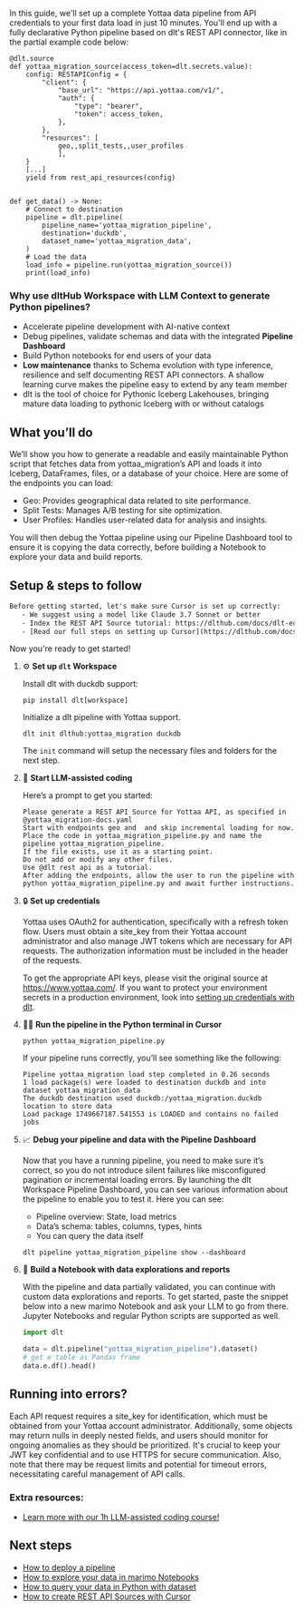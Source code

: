 In this guide, we'll set up a complete Yottaa data pipeline from API credentials to your first data load in just 10 minutes. You'll end up with a fully declarative Python pipeline based on dlt's REST API connector, like in the partial example code below:

```python-outcome
@dlt.source
def yottaa_migration_source(access_token=dlt.secrets.value):
    config: RESTAPIConfig = {
        "client": {
            "base_url": "https://api.yottaa.com/v1/",
            "auth": {
                "type": "bearer",
                "token": access_token,
            },
        },
        "resources": [
            geo,,split_tests,,user_profiles
            ],
    }
    [...]
    yield from rest_api_resources(config)


def get_data() -> None:
    # Connect to destination
    pipeline = dlt.pipeline(
        pipeline_name='yottaa_migration_pipeline',
        destination='duckdb',
        dataset_name='yottaa_migration_data', 
    )
    # Load the data
    load_info = pipeline.run(yottaa_migration_source())
    print(load_info) 
```

### Why use dltHub Workspace with LLM Context to generate Python pipelines?

- Accelerate pipeline development with AI-native context
- Debug pipelines, validate schemas and data with the integrated **Pipeline Dashboard**
- Build Python notebooks for end users of your data
- **Low maintenance** thanks to Schema evolution with type inference, resilience and self documenting REST API connectors. A shallow learning curve makes the pipeline easy to extend by any team member
- dlt is the tool of choice for Pythonic Iceberg Lakehouses, bringing mature data loading to pythonic Iceberg with or without catalogs

## What you’ll do

We’ll show you how to generate a readable and easily maintainable Python script that fetches data from yottaa_migration’s API and loads it into Iceberg, DataFrames, files, or a database of your choice. Here are some of the endpoints you can load:

- Geo: Provides geographical data related to site performance.
- Split Tests: Manages A/B testing for site optimization.
- User Profiles: Handles user-related data for analysis and insights.

You will then debug the Yottaa pipeline using our Pipeline Dashboard tool to ensure it is copying the data correctly, before building a Notebook to explore your data and build reports.

## Setup & steps to follow

```default
Before getting started, let's make sure Cursor is set up correctly:
   - We suggest using a model like Claude 3.7 Sonnet or better
   - Index the REST API Source tutorial: https://dlthub.com/docs/dlt-ecosystem/verified-sources/rest_api/ and add it to context as **@dlt rest api**
   - [Read our full steps on setting up Cursor](https://dlthub.com/docs/dlt-ecosystem/llm-tooling/cursor-restapi#23-configuring-cursor-with-documentation)
```

Now you're ready to get started!

1. ⚙️ **Set up `dlt` Workspace**
    
    Install dlt with duckdb support:
    ```shell
    pip install dlt[workspace]
    ```

    Initialize a dlt pipeline with Yottaa support.
    ```shell
    dlt init dlthub:yottaa_migration duckdb
    ```

    The `init` command will setup the necessary files and folders for the next step.
    
2. 🤠 **Start LLM-assisted coding**
    
    Here’s a prompt to get you started:
    
    ```prompt
    Please generate a REST API Source for Yottaa API, as specified in @yottaa_migration-docs.yaml 
    Start with endpoints geo and  and skip incremental loading for now. 
    Place the code in yottaa_migration_pipeline.py and name the pipeline yottaa_migration_pipeline. 
    If the file exists, use it as a starting point. 
    Do not add or modify any other files. 
    Use @dlt rest api as a tutorial. 
    After adding the endpoints, allow the user to run the pipeline with python yottaa_migration_pipeline.py and await further instructions.
    ```

    
3. 🔒 **Set up credentials** 
    
    Yottaa uses OAuth2 for authentication, specifically with a refresh token flow. Users must obtain a site_key from their Yottaa account administrator and also manage JWT tokens which are necessary for API requests. The authorization information must be included in the header of the requests.
    
    To get the appropriate API keys, please visit the original source at https://www.yottaa.com/.
    If you want to protect your environment secrets in a production environment, look into [setting up credentials with dlt](https://dlthub.com/docs/walkthroughs/add_credentials).
    
4. 🏃‍♀️ **Run the pipeline in the Python terminal in Cursor**
    
    ```shell
    python yottaa_migration_pipeline.py
    ```
    
    If your pipeline runs correctly, you’ll see something like the following:
    
    ```shell
    Pipeline yottaa_migration load step completed in 0.26 seconds
    1 load package(s) were loaded to destination duckdb and into dataset yottaa_migration_data
    The duckdb destination used duckdb:/yottaa_migration.duckdb location to store data
    Load package 1749667187.541553 is LOADED and contains no failed jobs
    ```
    
5. 📈 **Debug your pipeline and data with the Pipeline Dashboard**

    Now that you have a running pipeline, you need to make sure it’s correct, so you do not introduce silent failures like misconfigured pagination or incremental loading errors. By launching the dlt Workspace Pipeline Dashboard, you can see various information about the pipeline to enable you to test it. Here you can see:
    - Pipeline overview: State, load metrics
    - Data’s schema: tables, columns, types, hints
    - You can query the data itself
    
    ```shell
    dlt pipeline yottaa_migration_pipeline show --dashboard
    ```
    
6. 🐍 **Build a Notebook with data explorations and reports**

    With the pipeline and data partially validated, you can continue with custom data explorations and reports. To get started, paste the snippet below into a new marimo Notebook and ask your LLM to go from there. Jupyter Notebooks and regular Python scripts are supported as well.

    
    ```python
    import dlt

   data = dlt.pipeline("yottaa_migration_pipeline").dataset()
   # get e table as Pandas frame
   data.e.df().head()
    ```

## Running into errors?

Each API request requires a site_key for identification, which must be obtained from your Yottaa account administrator. Additionally, some objects may return nulls in deeply nested fields, and users should monitor for ongoing anomalies as they should be prioritized. It's crucial to keep your JWT key confidential and to use HTTPS for secure communication. Also, note that there may be request limits and potential for timeout errors, necessitating careful management of API calls.

### Extra resources:

- [Learn more with our 1h LLM-assisted coding course!](https://www.youtube.com/watch?v=GGid70rnJuM)

## Next steps

- [How to deploy a pipeline](https://dlthub.com/docs/walkthroughs/deploy-a-pipeline)
- [How to explore your data in marimo Notebooks](https://dlthub.com/docs/general-usage/dataset-access/marimo)
- [How to query your data in Python with dataset](https://dlthub.com/docs/general-usage/dataset-access/dataset)
- [How to create REST API Sources with Cursor](https://dlthub.com/docs/dlt-ecosystem/llm-tooling/cursor-restapi)